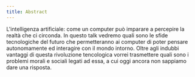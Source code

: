 ```yaml
---
title: Abstract
---
```


L'intelligenza artificiale: come un computer può imparare a percepire la realtà che ci circonda. In questo talk vedremo quali sono le sfide tecnologiche del futuro che permetteranno ai computer di poter pensare autonomamente ed interagire con il mondo intorno. Oltre agli indubbi vantaggi di questa rivoluzione tencologica vorrei trasmettere quali sono i problemi morali e sociali legati ad essa, a cui oggi ancora non sappiamo dare una risposta.